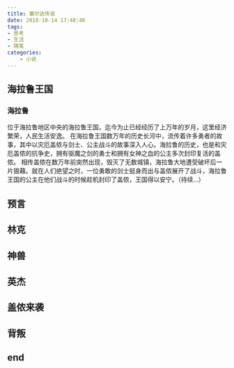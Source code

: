```yaml
---
title: 塞尔达传说
date: 2018-10-14 17:48:46
tags:
- 思考
- 生活
- 随笔
categories: 
    - 小说
---
```

## 海拉鲁王国
### 海拉鲁
位于海拉鲁地区中央的海拉鲁王国，迄今为止已经经历了上万年的岁月，这里经济繁荣，人民生活安逸。
在海拉鲁王国数万年的历史长河中，流传着许多勇者的故事，其中以灾厄盖侬与剑士、公主战斗的故事深入人心。海拉鲁的历史，也是和灾厄盖侬的抗争史，拥有驱魔之剑的勇士和拥有女神之血的公主多次封印复活的盖侬。
相传盖侬在数万年前突然出现，毁灭了无数城镇，海拉鲁大地遭受破坏后一片狼藉。就在人们绝望之时，一位勇敢的剑士挺身而出与盖侬展开了战斗，海拉鲁王国的公主在他们战斗的时候趁机封印了盖侬，王国得以安宁。（待续…）
## 预言
## 林克
## 神兽
## 英杰
## 盖侬来袭
## 背叛
## end